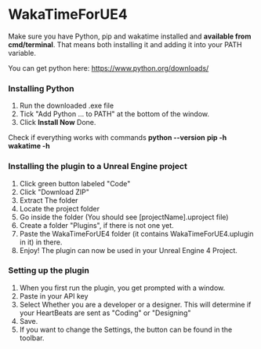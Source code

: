 # WakaTimeForUE4

Make sure you have Python, pip and wakatime installed and **available from cmd/terminal**.
That means both installing it and adding it into your PATH variable.

You can get python here: https://www.python.org/downloads/

### Installing Python
1. Run the downloaded .exe file
2. Tick "Add Python ... to PATH" at the bottom of the window.
3. Click **Install Now**
Done.

Check if everything works with commands
**python --version**
**pip -h**
**wakatime -h**

### Installing the plugin to a Unreal Engine project
1. Click green button labeled "Code"
2. Click "Download ZIP"
3. Extract The folder
4. Locate the project folder
5. Go inside the folder (You should see [projectName].uproject file)
6. Create a folder "Plugins", if there is not one yet.
7. Paste the WakaTimeForUE4 folder (it contains WakaTimeForUE4.uplugin in it) in there.
8. Enjoy! The plugin can now be used in your Unreal Engine 4 Project.

### Setting up the plugin
1. When you first run the plugin, you get prompted with a window.
2. Paste in your API key
3. Select Whether you are a developer or a designer. This will determine if your HeartBeats are sent as "Coding" or "Designing"
4. Save.
5. If you want to change the Settings, the button can be found in the toolbar.